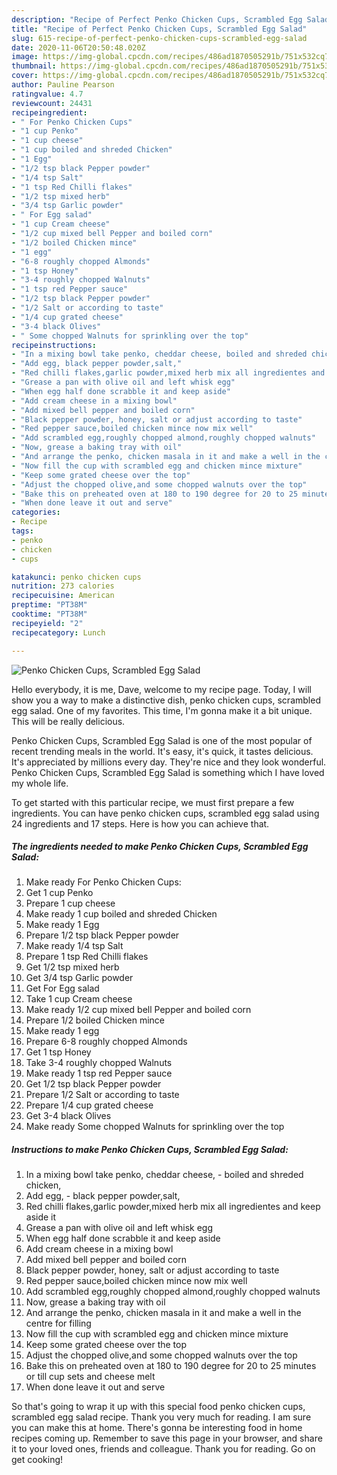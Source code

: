 ```yaml
---
description: "Recipe of Perfect Penko Chicken Cups, Scrambled Egg Salad"
title: "Recipe of Perfect Penko Chicken Cups, Scrambled Egg Salad"
slug: 615-recipe-of-perfect-penko-chicken-cups-scrambled-egg-salad
date: 2020-11-06T20:50:48.020Z
image: https://img-global.cpcdn.com/recipes/486ad1870505291b/751x532cq70/penko-chicken-cups-scrambled-egg-salad-recipe-main-photo.jpg
thumbnail: https://img-global.cpcdn.com/recipes/486ad1870505291b/751x532cq70/penko-chicken-cups-scrambled-egg-salad-recipe-main-photo.jpg
cover: https://img-global.cpcdn.com/recipes/486ad1870505291b/751x532cq70/penko-chicken-cups-scrambled-egg-salad-recipe-main-photo.jpg
author: Pauline Pearson
ratingvalue: 4.7
reviewcount: 24431
recipeingredient:
- " For Penko Chicken Cups"
- "1 cup Penko"
- "1 cup cheese"
- "1 cup boiled and shreded Chicken"
- "1 Egg"
- "1/2 tsp black Pepper powder"
- "1/4 tsp Salt"
- "1 tsp Red Chilli flakes"
- "1/2 tsp mixed herb"
- "3/4 tsp Garlic powder"
- " For Egg salad"
- "1 cup Cream cheese"
- "1/2 cup mixed bell Pepper and boiled corn"
- "1/2 boiled Chicken mince"
- "1 egg"
- "6-8 roughly chopped Almonds"
- "1 tsp Honey"
- "3-4 roughly chopped Walnuts"
- "1 tsp red Pepper sauce"
- "1/2 tsp black Pepper powder"
- "1/2 Salt or according to taste"
- "1/4 cup grated cheese"
- "3-4 black Olives"
- " Some chopped Walnuts for sprinkling over the top"
recipeinstructions:
- "In a mixing bowl take penko, cheddar cheese, boiled and shreded chicken,"
- "Add egg, black pepper powder,salt,"
- "Red chilli flakes,garlic powder,mixed herb mix all ingredientes and keep aside it"
- "Grease a pan with olive oil and left whisk egg"
- "When egg half done scrabble it and keep aside"
- "Add cream cheese in a mixing bowl"
- "Add mixed bell pepper and boiled corn"
- "Black pepper powder, honey, salt or adjust according to taste"
- "Red pepper sauce,boiled chicken mince now mix well"
- "Add scrambled egg,roughly chopped almond,roughly chopped walnuts"
- "Now, grease a baking tray with oil"
- "And arrange the penko, chicken masala in it and make a well in the centre for filling"
- "Now fill the cup with scrambled egg and chicken mince mixture"
- "Keep some grated cheese over the top"
- "Adjust the chopped olive,and some chopped walnuts over the top"
- "Bake this on preheated oven at 180 to 190 degree for 20 to 25 minutes or till cup sets and cheese melt"
- "When done leave it out and serve"
categories:
- Recipe
tags:
- penko
- chicken
- cups

katakunci: penko chicken cups 
nutrition: 273 calories
recipecuisine: American
preptime: "PT38M"
cooktime: "PT38M"
recipeyield: "2"
recipecategory: Lunch

---
```



![Penko Chicken Cups, Scrambled Egg Salad](https://img-global.cpcdn.com/recipes/486ad1870505291b/751x532cq70/penko-chicken-cups-scrambled-egg-salad-recipe-main-photo.jpg)

Hello everybody, it is me, Dave, welcome to my recipe page. Today, I will show you a way to make a distinctive dish, penko chicken cups, scrambled egg salad. One of my favorites. This time, I'm gonna make it a bit unique. This will be really delicious.



Penko Chicken Cups, Scrambled Egg Salad is one of the most popular of recent trending meals in the world. It's easy, it's quick, it tastes delicious. It's appreciated by millions every day. They're nice and they look wonderful. Penko Chicken Cups, Scrambled Egg Salad is something which I have loved my whole life.


To get started with this particular recipe, we must first prepare a few ingredients. You can have penko chicken cups, scrambled egg salad using 24 ingredients and 17 steps. Here is how you can achieve that.

<!--inarticleads1-->

##### The ingredients needed to make Penko Chicken Cups, Scrambled Egg Salad:

1. Make ready  For Penko Chicken Cups:
1. Get 1 cup Penko
1. Prepare 1 cup cheese
1. Make ready 1 cup boiled and shreded Chicken
1. Make ready 1 Egg
1. Prepare 1/2 tsp black Pepper powder
1. Make ready 1/4 tsp Salt
1. Prepare 1 tsp Red Chilli flakes
1. Get 1/2 tsp mixed herb
1. Get 3/4 tsp Garlic powder
1. Get  For Egg salad
1. Take 1 cup Cream cheese
1. Make ready 1/2 cup mixed bell Pepper and boiled corn
1. Prepare 1/2 boiled Chicken mince
1. Make ready 1 egg
1. Prepare 6-8 roughly chopped Almonds
1. Get 1 tsp Honey
1. Take 3-4 roughly chopped Walnuts
1. Make ready 1 tsp red Pepper sauce
1. Get 1/2 tsp black Pepper powder
1. Prepare 1/2 Salt or according to taste
1. Prepare 1/4 cup grated cheese
1. Get 3-4 black Olives
1. Make ready  Some chopped Walnuts for sprinkling over the top




<!--inarticleads2-->

##### Instructions to make Penko Chicken Cups, Scrambled Egg Salad:

1. In a mixing bowl take penko, cheddar cheese, - boiled and shreded chicken,
1. Add egg, - black pepper powder,salt,
1. Red chilli flakes,garlic powder,mixed herb mix all ingredientes and keep aside it
1. Grease a pan with olive oil and left whisk egg
1. When egg half done scrabble it and keep aside
1. Add cream cheese in a mixing bowl
1. Add mixed bell pepper and boiled corn
1. Black pepper powder, honey, salt or adjust according to taste
1. Red pepper sauce,boiled chicken mince now mix well
1. Add scrambled egg,roughly chopped almond,roughly chopped walnuts
1. Now, grease a baking tray with oil
1. And arrange the penko, chicken masala in it and make a well in the centre for filling
1. Now fill the cup with scrambled egg and chicken mince mixture
1. Keep some grated cheese over the top
1. Adjust the chopped olive,and some chopped walnuts over the top
1. Bake this on preheated oven at 180 to 190 degree for 20 to 25 minutes or till cup sets and cheese melt
1. When done leave it out and serve




So that's going to wrap it up with this special food penko chicken cups, scrambled egg salad recipe. Thank you very much for reading. I am sure you can make this at home. There's gonna be interesting food in home recipes coming up. Remember to save this page in your browser, and share it to your loved ones, friends and colleague. Thank you for reading. Go on get cooking!
